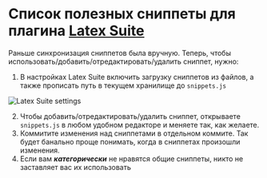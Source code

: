 # Список полезных сниппеты для плагина [Latex Suite](https://obsidian.md/plugins?id=latex-suite)
Раньше синхронизация сниппетов была вручную. Теперь, чтобы использовать/добавить/отредактировать/удалить сниппет, нужно:
1. В настройках Latex Suite включить загрузку сниппетов из файлов, а также прописать путь в текущем хранилище до `snippets.js`

![Latex Suite settings](https://github.com/user-attachments/assets/0e799e06-dc0a-4359-84a3-b172b503acbd)

2. Чтобы добавить/отредактировать/удалить сниппет, открываете `snippets.js` в любом удобном редакторе и меняете так, как желаете.
3. Коммитите изменения над сниппетами в отдельном коммите. Так будет банально проще понимать, когда в сниппетах произошли изменения.
4. Если вам ***категорически*** не нравятся общие сниппеты, никто не заставляет вас их использовать
